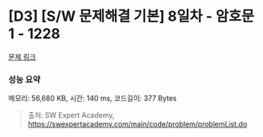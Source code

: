 # [D3] [S/W 문제해결 기본] 8일차 - 암호문1 - 1228 

[문제 링크](https://swexpertacademy.com/main/code/problem/problemDetail.do?contestProbId=AV14w-rKAHACFAYD) 

### 성능 요약

메모리: 56,680 KB, 시간: 140 ms, 코드길이: 377 Bytes



> 출처: SW Expert Academy, https://swexpertacademy.com/main/code/problem/problemList.do